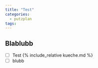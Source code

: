 ```yaml
---
title: "Test"
categories:
  - putzplan
tags:
---
```


## Blablubb

 - [ ] Test
 {%  include_relative kueche.md  %}
 - [ ] blubb

<!--stackedit_data:
eyJoaXN0b3J5IjpbNjExMDE4OTk0LC03NzM2ODMzNzEsMTgxMT
c0MTM4M119
-->